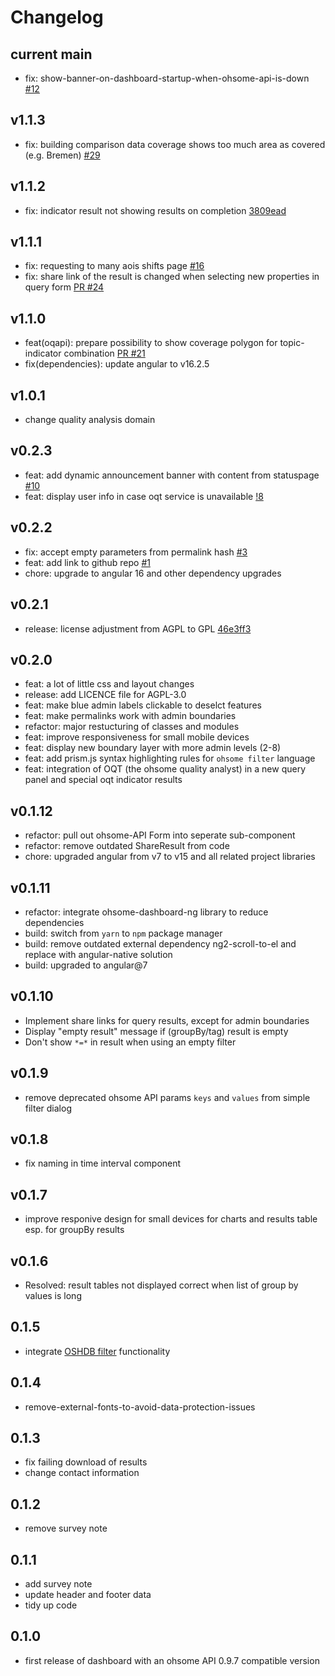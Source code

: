 Changelog
=========
## current main
* fix: show-banner-on-dashboard-startup-when-ohsome-api-is-down [#12]

[#12]: https://github.com/GIScience/ohsome-dashboard/issues/12

## v1.1.3
* fix: building comparison data coverage shows too much area as covered (e.g. Bremen) [#29]

[#29]:https://github.com/GIScience/ohsome-dashboard/issues/29

## v1.1.2
* fix: indicator result not showing results on completion [3809ead]

[3809ead]:https://github.com/GIScience/ohsome-dashboard/commit/3809ead9c1b0cb58be631585ac53a91ae8ea21da

## v1.1.1
* fix: requesting to many aois shifts page [#16] 
* fix: share link of the result is changed when selecting new properties in query form [PR #24]

[#16]: https://github.com/GIScience/ohsome-dashboard/issues/16
[PR #24]: https://github.com/GIScience/ohsome-dashboard/pull/24 

## v1.1.0
* feat(oqapi): prepare possibility to show coverage polygon for topic-indicator combination [PR #21]
* fix(dependencies): update angular to v16.2.5

[PR #21]: https://github.com/GIScience/ohsome-dashboard/pull/21

## v1.0.1
* change quality analysis domain

## v0.2.3
* feat: add dynamic announcement banner with content from statuspage [#10]
* feat: display user info in case oqt service is unavailable [!8]

[!8]: https://github.com/GIScience/ohsome-dashboard/pull/8
[#10]: https://github.com/GIScience/ohsome-dashboard/issues/10

## v0.2.2
* fix: accept empty parameters from permalink hash [#3]
* feat: add link to github repo [#1]
* chore: upgrade to angular 16 and other dependency upgrades

[#1]: https://github.com/GIScience/ohsome-dashboard/issues/1
[#3]: https://github.com/GIScience/ohsome-dashboard/issues/3

## v0.2.1
* release: license adjustment from AGPL to GPL [46e3ff3]

[46e3ff3]: https://github.com/GIScience/ohsome-dashboard/commit/46e3ff31a9be0c22d8b3a54553da0474988c9c8e

## v0.2.0
* feat: a lot of little css and layout changes
* release: add LICENCE file for AGPL-3.0
* feat: make blue admin labels clickable to deselct features
* feat: make permalinks work with admin boundaries
* refactor: major restucturing of classes and modules
* feat: improve responsiveness for small mobile devices
* feat: display new boundary layer with more admin levels (2-8)
* feat: add prism.js syntax highlighting rules for `ohsome filter` language
* feat: integration of OQT (the ohsome quality analyst) in a new query panel and special oqt indicator results

## v0.1.12
* refactor: pull out ohsome-API Form into seperate sub-component
* refactor: remove outdated ShareResult from code
* chore: upgraded angular from v7 to v15 and all related project libraries

## v0.1.11
* refactor: integrate ohsome-dashboard-ng library to reduce dependencies
* build: switch from `yarn` to `npm` package manager
* build: remove outdated external dependency ng2-scroll-to-el and replace with angular-native solution
* build: upgraded to angular@7

## v0.1.10
* Implement share links for query results, except for admin boundaries 
* Display "empty result" message if (groupBy/tag) result is empty
* Don't show `*=*` in result when using an empty filter

## v0.1.9
* remove deprecated ohsome API params `keys` and `values` from simple filter dialog

## v0.1.8
* fix naming in time interval component

## v0.1.7
* improve responive design for small devices for charts and results table esp. for groupBy results

## v0.1.6
* Resolved: result tables not displayed correct when list of group by values is long

## 0.1.5
* integrate [OSHDB filter](https://github.com/GIScience/oshdb/tree/master/oshdb-filter) functionality

## 0.1.4
* remove-external-fonts-to-avoid-data-protection-issues

## 0.1.3

* fix failing download of results
* change contact information

## 0.1.2

* remove survey note

## 0.1.1

* add survey note
* update header and footer data
* tidy up code

## 0.1.0

* first release of dashboard with an ohsome API 0.9.7 compatible version
